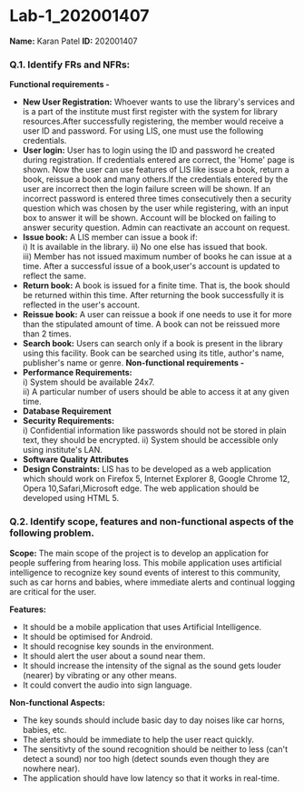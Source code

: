 # Lab-1_202001407

**Name:** Karan Patel 
**ID:** 202001407  

### Q.1. Identify FRs and NFRs:  
**Functional requirements -**  
* **New User Registration:** Whoever wants to use the library's services and is a part of the institute must first register with the system for library resources.After successfully registering, the member would receive a user ID and password. For using LIS, one must use the following credentials.
* **User login:** User has to login using the ID and password he created during registration. If credentials entered are correct, the 'Home' page is shown. Now the user can use features of LIS like issue a book, return a book, reissue a book and many others.If the credentials entered by the user are incorrect then the login failure screen will be shown. If an incorrect password is entered three times consecutively then a security question which was chosen by the user while registering, with an input box to answer it will be shown. Account will be blocked on failing to answer security question. Admin can reactivate an account on request.
* **Issue book:** A LIS member can issue a book if:  
i) It is available in the library.
ii) No one else has issued that book.  
iii) Member has not issued maximum number of books he can issue at a time. 
After a successful issue of a book,user's account is updated to reflect the same.
* **Return book:** A book is issued for a finite time. That is, the book should be returned within this time. After returning the book successfully it is reflected in the user's account.
* **Reissue book:** A user can reissue a book if one needs to use it for more than the stipulated amount of time. A book can not be reissued more than 2 times.
* **Search book:** Users can search only if a book is present in the library using this facility. Book can be searched using its title, author's name, publisher's name or genre.
**Non-functional requirements -** 
* **Performance Requirements:**  
i) System should be available 24x7.  
ii) A particular number of users should be able to access it at any given time.
* **Database Requirement**  
* **Security Requirements:**   
i) Confidential information like passwords should not be stored in plain text, they should be encrypted.
ii) System should be accessible only using institute's LAN. 
* **Software Quality Attributes**
* **Design Constraints:** LIS has to be developed as a web application which should work on Firefox 5, Internet Explorer 8, Google Chrome 12, Opera 10,Safari,Microsoft edge. The web application should be developed using HTML 5.

### Q.2. Identify scope, features and non-functional aspects of the following problem.

**Scope:** The main scope of the project is to develop an application for people suffering from hearing loss. This mobile application uses artificial intelligence to recognize key sound events of interest to this community, such as car horns and babies, where immediate alerts and continual logging are critical for the user.

**Features:**
* It should be a mobile application that uses Artificial Intelligence.
* It should be optimised for Android.
* It should recognise key sounds in the environment.
* It should alert the user about a sound near them.
* It should increase the intensity of the signal as the sound gets louder (nearer) by vibrating or any other means.
* It could convert the audio into sign language.

**Non-functional Aspects:**
* The key sounds should include basic day to day noises like car horns, babies, etc.
* The alerts should be immediate to help the user react quickly.
* The sensitivty of the sound recognition should be neither to less (can't detect a sound) nor too high (detect sounds even though they are nowhere near).
* The application should have low latency so that it works in real-time.
